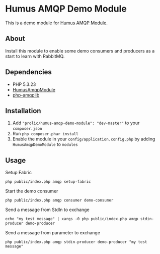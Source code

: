 Humus AMQP Demo Module
=================

This is a demo module for [Humus AMQP Module](https://github.com/prolic/HumusAmqpModule).

About
-----

Install this module to enable some demo consumers and producers as a start to learn with RabbitMQ.

Dependencies
------------

 - PHP 5.3.23
 - [HumusAmqpModule](https://github.com/prolic/HumusAmqpModule)
 - [php-amqplib](https://github.com/videlalvaro/php-amqplib)

Installation
------------

 1.  Add `"prolic/humus-amqp-demo-module": "dev-master"` to your `composer.json`
 2.  Run `php composer.phar install`
 3.  Enable the module in your `config/application.config.php` by adding `HumusAmqpDemoModule` to `modules`

Usage
-----

Setup Fabric

    php public/index.php amqp setup-fabric

Start the demo consumer

    php public/index.php amqp consumer demo-consumer

Send a message from StdIn to exchange

    echo "my test message" | xargs -0 php public/index.php amqp stdin-producer demo-producer

Send a message from parameter to exchange

    php public/index.php amqp stdin-producer demo-producer "my test message"
